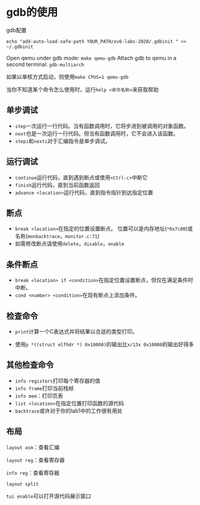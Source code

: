 # gdb的使用

gdb配置

```shell
echo "add-auto-load-safe-path YOUR_PATH/xv6-labs-2020/.gdbinit " >> ~/.gdbinit
```

Open qemu under gdb mode:
`make qemu-gdb`
Attach gdb to qemu in a second terminal:
`gdb-multiarch`

如果以单核方式启动，则使用`make CPUS=1 qemu-gdb`

当你不知道某个命令怎么使用时，运行`help <命令名称>`来获取帮助

## 单步调试

- `step`一次运行一行代码。当有函数调用时，它将步进到被调用的对象函数。
- `next`也是一次运行一行代码。但当有函数调用时，它不会进入该函数。
- `stepi`和`nexti`对于汇编指令是单步调试。

## 运行调试

- `continue`运行代码，直到遇到断点或使用`<Ctrl-c>`中断它
- `finish`运行代码，直到当前函数返回
- `advance <location>`运行代码，直到指令指针到达指定位置

## 断点

- `break <location>`在指定的位置设置断点。 位置可以是内存地址(`*0x7c00`)或名称(`monbacktrace`，`monitor.c:71`)
- 如需修改断点请使用`delete`，`disable`，`enable`

## 条件断点

- `break <location> if <condition>`在指定位置设置断点，但仅在满足条件时中断。
- `cond <number> <condition>`在现有断点上添加条件。

## 检查命令

* `print`计算一个C表达式并将结果以合适的类型打印。

- 使用`p *((struct elfhdr *) 0x10000)`的输出比`x/13x 0x10000`的输出好得多

## 其他检查命令

- `info registers`打印每个寄存器的值
- `info frame`打印当前栈帧
- `info mem`：打印页表
- `list <location>`在指定位置打印函数的源代码
- `backtrace`或许对于你的lab1中的工作很有用处

## 布局

`layout asm`：查看汇编

`layout reg`：查看寄存器

`info reg`：查看寄存器

`layout split` 

`tui enable`可以打开源代码展示窗口



